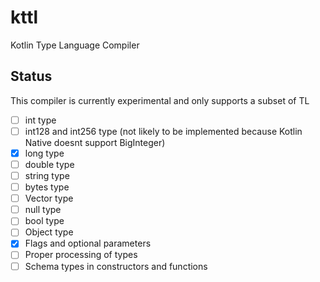 # kttl
Kotlin Type Language Compiler

## Status
This compiler is currently experimental and only supports a subset of TL

- [ ] int type
- [ ] int128 and int256 type (not likely to be implemented because Kotlin Native doesnt support BigInteger)
- [x] long type
- [ ] double type
- [ ] string type
- [ ] bytes type
- [ ] Vector<T> type
- [ ] null type
- [ ] bool type
- [ ] Object type
- [x] Flags and optional parameters
- [ ] Proper processing of types
- [ ] Schema types in constructors and functions
